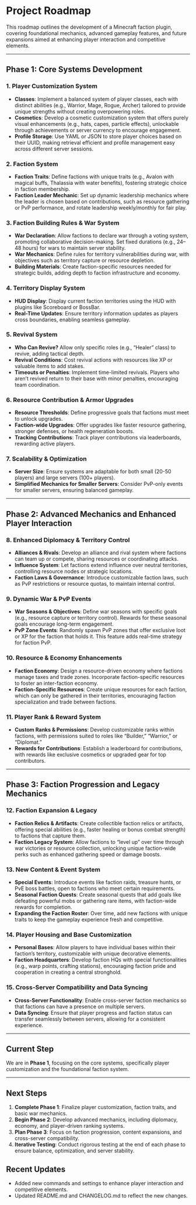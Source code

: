 # Project Roadmap

This roadmap outlines the development of a Minecraft faction plugin, covering foundational mechanics, advanced gameplay features, and future expansions aimed at enhancing player interaction and competitive elements.

---

## Phase 1: Core Systems Development

### 1. Player Customization System
- **Classes**: Implement a balanced system of player classes, each with distinct abilities (e.g., Warrior, Mage, Rogue, Archer) tailored to provide unique strengths without creating overpowering roles. 
- **Cosmetics**: Develop a cosmetic customization system that offers purely visual enhancements (e.g., hats, capes, particle effects), unlockable through achievements or server currency to encourage engagement.
- **Profile Storage**: Use YAML or JSON to store player choices based on their UUID, making retrieval efficient and profile management easy across different server sessions.

### 2. Faction System
- **Faction Traits**: Define factions with unique traits (e.g., Avalon with magical buffs, Thalassia with water benefits), fostering strategic choice in faction membership.
- **Faction Leader Mechanic**: Set up dynamic leadership mechanics where the leader is chosen based on contributions, such as resource gathering or PvP performance, and rotate leadership weekly/monthly for fair play.

### 3. Faction Building Rules & War System
- **War Declaration**: Allow factions to declare war through a voting system, promoting collaborative decision-making. Set fixed durations (e.g., 24–48 hours) for wars to maintain server stability.
- **War Mechanics**: Define rules for territory vulnerabilities during war, with objectives such as territory capture or resource depletion.
- **Building Materials**: Create faction-specific resources needed for strategic builds, adding depth to faction infrastructure and economy.

### 4. Territory Display System
- **HUD Display**: Display current faction territories using the HUD with plugins like Scoreboard or BossBar.
- **Real-Time Updates**: Ensure territory information updates as players cross boundaries, enabling seamless gameplay.

### 5. Revival System
- **Who Can Revive?** Allow only specific roles (e.g., “Healer” class) to revive, adding tactical depth.
- **Revival Conditions**: Cost revival actions with resources like XP or valuable items to add stakes.
- **Timeouts or Penalties**: Implement time-limited revivals. Players who aren’t revived return to their base with minor penalties, encouraging team coordination.

### 6. Resource Contribution & Armor Upgrades
- **Resource Thresholds**: Define progressive goals that factions must meet to unlock upgrades.
- **Faction-wide Upgrades**: Offer upgrades like faster resource gathering, stronger defenses, or health regeneration boosts.
- **Tracking Contributions**: Track player contributions via leaderboards, rewarding active players.

### 7. Scalability & Optimization
- **Server Size**: Ensure systems are adaptable for both small (20-50 players) and large servers (100+ players).
- **Simplified Mechanics for Smaller Servers**: Consider PvP-only events for smaller servers, ensuring balanced gameplay.

---

## Phase 2: Advanced Mechanics and Enhanced Player Interaction

### 8. Enhanced Diplomacy & Territory Control
- **Alliances & Rivals**: Develop an alliance and rival system where factions can team up or compete, sharing resources or coordinating attacks.
- **Influence System**: Let factions extend influence over neutral territories, controlling resource nodes or strategic locations.
- **Faction Laws & Governance**: Introduce customizable faction laws, such as PvP restrictions or resource quotas, to maintain internal control.

### 9. Dynamic War & PvP Events
- **War Seasons & Objectives**: Define war seasons with specific goals (e.g., resource capture or territory control). Rewards for these seasonal goals encourage long-term engagement.
- **PvP Zone Events**: Randomly spawn PvP zones that offer exclusive loot or XP for the faction that holds it. This feature adds real-time strategy for faction PvP.

### 10. Resource & Economy Enhancements
- **Faction Economy**: Design a resource-driven economy where factions manage taxes and trade zones. Incorporate faction-specific resources to foster an inter-faction economy.
- **Faction-Specific Resources**: Create unique resources for each faction, which can only be gathered in their territories, encouraging faction specialization and trade between factions.

### 11. Player Rank & Reward System
- **Custom Ranks & Permissions**: Develop customizable ranks within factions, with permissions suited to roles like “Builder,” “Warrior,” or “Diplomat.”
- **Rewards for Contributions**: Establish a leaderboard for contributions, with rewards like exclusive cosmetics or upgraded gear for top contributors.

---

## Phase 3: Faction Progression and Legacy Mechanics

### 12. Faction Expansion & Legacy
- **Faction Relics & Artifacts**: Create collectible faction relics or artifacts, offering special abilities (e.g., faster healing or bonus combat strength) to factions that capture them.
- **Faction Legacy System**: Allow factions to “level up” over time through war victories or resource collection, unlocking unique faction-wide perks such as enhanced gathering speed or damage boosts.

### 13. New Content & Event System
- **Special Events**: Introduce events like faction raids, treasure hunts, or PvE boss battles, open to factions who meet certain requirements.
- **Seasonal Faction Quests**: Create seasonal quests that add goals like defeating powerful mobs or gathering rare items, with faction-wide rewards for completion.
- **Expanding the Faction Roster**: Over time, add new factions with unique traits to keep the gameplay experience fresh and competitive.

### 14. Player Housing and Base Customization
- **Personal Bases**: Allow players to have individual bases within their faction’s territory, customizable with unique decorative elements.
- **Faction Headquarters**: Develop faction HQs with special functionalities (e.g., warp points, crafting stations), encouraging faction pride and cooperation in creating a central stronghold.

### 15. Cross-Server Compatibility and Data Syncing
- **Cross-Server Functionality**: Enable cross-server faction mechanics so that factions can have a presence on multiple servers.
- **Data Syncing**: Ensure that player progress and faction status can transfer seamlessly between servers, allowing for a consistent experience.

---

## Current Step
We are in **Phase 1**, focusing on the core systems, specifically player customization and the foundational faction system.

---

## Next Steps
1. **Complete Phase 1**: Finalize player customization, faction traits, and basic war mechanics.
2. **Begin Phase 2**: Develop advanced mechanics, including diplomacy, economy, and player-driven ranking systems.
3. **Plan Phase 3**: Focus on faction progression, content expansions, and cross-server compatibility.
4. **Iterative Testing**: Conduct rigorous testing at the end of each phase to ensure balance, optimization, and server stability.

## Recent Updates
- Added new commands and settings to enhance player interaction and competitive elements.
- Updated README.md and CHANGELOG.md to reflect the new changes.
